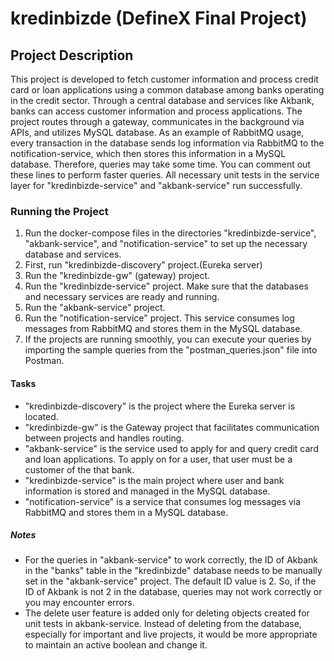 # kredinbizde (DefineX Final Project)

## Project Description

This project is developed to fetch customer information and process credit card or loan applications using a common database among banks operating in the credit sector. Through a central database and services like Akbank, banks can access customer information and process applications. The project routes through a gateway, communicates in the background via APIs, and utilizes MySQL database. As an example of RabbitMQ usage, every transaction in the database sends log information via RabbitMQ to the notification-service, which then stores this information in a MySQL database. Therefore, queries may take some time. You can comment out these lines to perform faster queries. All necessary unit tests in the service layer for "kredinbizde-service" and "akbank-service" run successfully.

### Running the Project

1. Run the docker-compose files in the directories "kredinbizde-service", "akbank-service", and "notification-service" to set up the necessary database and services.
2. First, run "kredinbizde-discovery" project.(Eureka server)
3. Run the "kredinbizde-gw" (gateway) project.
4. Run the "kredinbizde-service" project. Make sure that the databases and necessary services are ready and running.
5. Run the "akbank-service" project.
6. Run the "notification-service" project. This service consumes log messages from RabbitMQ and stores them in the MySQL database.
7. If the projects are running smoothly, you can execute your queries by importing the sample queries from the "postman_queries.json" file into Postman.

#### Tasks

- "kredinbizde-discovery" is the project where the Eureka server is located.
- "kredinbizde-gw" is the Gateway project that facilitates communication between projects and handles routing.
- "akbank-service" is the service used to apply for and query credit card and loan applications. To apply on for a user, that user must be a customer of the that bank.
- "kredinbizde-service" is the main project where user and bank information is stored and managed in the MySQL database.
- "notification-service" is a service that consumes log messages via RabbitMQ and stores them in a MySQL database.

##### Notes

- For the queries in "akbank-service" to work correctly, the ID of Akbank in the "banks" table in the "kredinbizde" database needs to be manually set in the 
"akbank-service" project. The default ID value is 2. So, if the ID of Akbank is not 2 in the database, queries may not work correctly or you may encounter errors.
- The delete user feature is added only for deleting objects created for unit tests in akbank-service. Instead of deleting from the database, especially for important and live projects, it would be more appropriate to maintain an active boolean and change it.